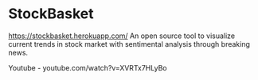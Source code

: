 # StockBasket
https://stockbasket.herokuapp.com/
An open source tool to visualize current trends in stock market with sentimental analysis through breaking news.

Youtube - youtube.com/watch?v=XVRTx7HLyBo
